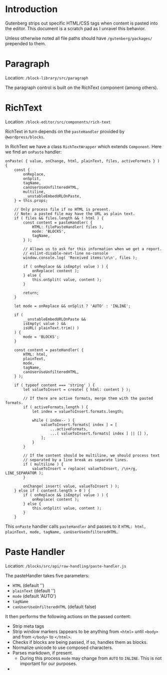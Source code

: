 # Introduction
Gutenberg strips out specific HTML/CSS tags when content is pasted into the editor. This document is a scratch pad as I unravel this behavior.

Unless otherwise noted all file paths should have `/gutenberg/packages/` prepended to them.

# Paragraph
Location: `/block-library/src/paragraph`

The paragraph control is built on the RichText component (among others).

# RichText
Location: `/block-editor/src/components/rich-text`

RichText in turn depends on the `pasteHandler` provided by `@wordpress/blocks`.

In RichText we have a class `RichTextWrapper` which extends `Component`. Here we find an `onPaste` handler:
```
onPaste( { value, onChange, html, plainText, files, activeFormats } ) {
	const {
		onReplace,
		onSplit,
		tagName,
		canUserUseUnfilteredHTML,
		multiline,
		__unstableEmbedURLOnPaste,
	} = this.props;

	// Only process file if no HTML is present.
	// Note: a pasted file may have the URL as plain text.
	if ( files && files.length && ! html ) {
		const content = pasteHandler( {
			HTML: filePasteHandler( files ),
			mode: 'BLOCKS',
			tagName,
		} );

		// Allows us to ask for this information when we get a report.
		// eslint-disable-next-line no-console
		window.console.log( 'Received items:\n\n', files );

		if ( onReplace && isEmpty( value ) ) {
			onReplace( content );
		} else {
			this.onSplit( value, content );
		}

		return;
	}

	let mode = onReplace && onSplit ? 'AUTO' : 'INLINE';

	if (
		__unstableEmbedURLOnPaste &&
		isEmpty( value ) &&
		isURL( plainText.trim() )
	) {
		mode = 'BLOCKS';
	}

	const content = pasteHandler( {
		HTML: html,
		plainText,
		mode,
		tagName,
		canUserUseUnfilteredHTML,
	} );

	if ( typeof content === 'string' ) {
		let valueToInsert = create( { html: content } );

		// If there are active formats, merge them with the pasted formats.
		if ( activeFormats.length ) {
			let index = valueToInsert.formats.length;

			while ( index-- ) {
				valueToInsert.formats[ index ] = [
					...activeFormats,
					...( valueToInsert.formats[ index ] || [] ),
				];
			}
		}

		// If the content should be multiline, we should process text
		// separated by a line break as separate lines.
		if ( multiline ) {
			valueToInsert = replace( valueToInsert, /\n+/g, LINE_SEPARATOR );
		}

		onChange( insert( value, valueToInsert ) );
	} else if ( content.length > 0 ) {
		if ( onReplace && isEmpty( value ) ) {
			onReplace( content );
		} else {
			this.onSplit( value, content );
		}
	}
  ```
  
  This `onPaste` handler calls `pasteHandler` and passes to it `HTML: html, plainText, mode, tagName, canUserUseUnfilteredHTML`.

# Paste Handler
Location: `/blocks/src/api/raw-handling/paste-handler.js`

The pasteHandler takes five parameters:
- `HTML` (default '')
- `plainText` (default '')
- `mode` (default 'AUTO')
- `tagName`
- `canUserUseUnfilteredHTML` (default false)

It then performs the following actions on the passed content:

- Strip meta tags
- Strip window markers (appears to be anything from `<html>` until `<body>` and from `</body>` to `</html>`.
- Checks if blocks are being passed, if so, handles them as blocks.
- Normalize unicode to use composed characters.
- Parses markdown, if present.
  - During this process `mode` may change from `AUTO` to `INLINE`. This is not important for our purposes.
- 
  
